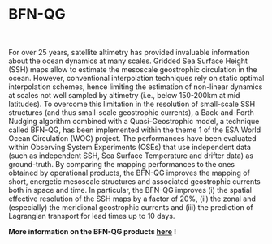 # BFN-QG 

<br>

For over 25 years, satellite altimetry has provided invaluable information about the ocean dynamics at many scales. Gridded Sea Surface Height (SSH) maps allow to estimate the mesoscale geostrophic circulation in the ocean. However, conventional interpolation techniques rely on static optimal interpolation schemes, hence limiting the estimation of non-linear dynamics at scales not well sampled by altimetry (i.e., below 150-200km at mid latitudes). To overcome this limitation in the resolution of small-scale SSH structures (and thus small-scale geostrophic currents), a Back-and-Forth Nudging algorithm combined with a Quasi-Geostrophic model, a technique called BFN-QG, has been implemented within the theme 1 of the ESA World Ocean Circulation (WOC) project. The performances have been evaluated within Observing System Experiments (OSEs) that use independent data (such as independent SSH, Sea Surface Temperature and drifter data) as ground-truth. By comparing the mapping performances to the ones obtained by operational products, the BFN-QG improves the mapping of short, energetic mesoscale structures and associated geostrophic currents both in space and time. In particular, the BFN-QG improves (i) the spatial effective resolution of the SSH maps by a factor of 20%, (ii) the zonal and (especially) the meridional geostrophic currents and (iii) the prediction of Lagrangian transport for lead times up to 10 days.

**More information on the BFN-QG products [here](https://www.worldoceancirculation.org/Products#/metadata/7fe77c80-798a-42d4-a69c-2b5f0ba81a43) !**
 

<br>  
 
  